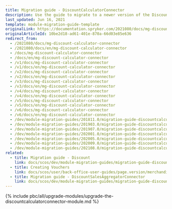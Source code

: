 ```yaml
---
title: Migration guide - DiscountCalculatorConnector
description: Use the guide to migrate to a newer version of the DiscountCalculatorConnector module.
last_updated: Jun 16, 2021
template: module-migration-guide-template
originalLink: https://documentation.spryker.com/2021080/docs/mg-discount-calculator-connector
originalArticleId: 10be2d18-ad61-401e-870a-66d03e85e636
redirect_from:
  - /2021080/docs/mg-discount-calculator-connector
  - /2021080/docs/en/mg-discount-calculator-connector
  - /docs/mg-discount-calculator-connector
  - /docs/en/mg-discount-calculator-connector
  - /v1/docs/mg-discount-calculator-connector
  - /v1/docs/en/mg-discount-calculator-connector
  - /v2/docs/mg-discount-calculator-connector
  - /v2/docs/en/mg-discount-calculator-connector
  - /v3/docs/mg-discount-calculator-connector
  - /v3/docs/en/mg-discount-calculator-connector
  - /v4/docs/mg-discount-calculator-connector
  - /v4/docs/en/mg-discount-calculator-connector
  - /v5/docs/mg-discount-calculator-connector
  - /v5/docs/en/mg-discount-calculator-connector
  - /v6/docs/mg-discount-calculator-connector
  - /v6/docs/en/mg-discount-calculator-connector
  - /dev/module-migration-guides/201811.0/migration-guide-discountcalculatorconnector.html
  - /dev/module-migration-guides/201903.0/migration-guide-discountcalculatorconnector.html
  - /dev/module-migration-guides/201907.0/migration-guide-discountcalculatorconnector.html
  - /dev/module-migration-guides/202001.0/migration-guide-discountcalculatorconnector.html
  - /dev/module-migration-guides/202005.0/migration-guide-discountcalculatorconnector.html
  - /dev/module-migration-guides/202009.0/migration-guide-discountcalculatorconnector.html
  - /dev/module-migration-guides/202108.0/migration-guide-discountcalculatorconnector.html
related:
  - title: Migration guide - Discount
    link: docs/scos/dev/module-migration-guides/migration-guide-discount.html
  - title: Creating Vouchers
    link: docs/scos/user/back-office-user-guides/page.version/merchandising/discount/creating-vouchers.html
  - title: Migration guide - DiscountSalesAggregatorConnector
    link: docs/scos/dev/module-migration-guides/migration-guide-discountsalesaggregatorconnector.html
---
```


{% include pbc/all/upgrade-modules/upgrade-the-discountcalculatorconnector-module.md %} <!-- To edit, see /_includes/pbc/all/upgrade-modules/upgrade-the-discountcalculatorconnector-module.md -->
